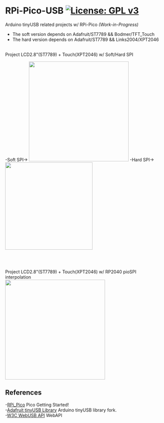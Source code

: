 # RPi-Pico-USB [![License: GPL v3](https://img.shields.io/badge/License-GPLv3-blue.svg)](https://www.gnu.org/licenses/gpl-3.0)<br>
Arduino tinyUSB related projects w/ RPi-Pico  _(Work-in-Progress)_<br>

 - The soft version depends on Adafruit/ST7789 && Bodmer/TFT_Touch<br>
 - The hard version depends on Adafruit/ST7789 && Links2004/XPT2046<br>

 
<br>
Project LCD2.8"(ST7789) + Touch(XPT2046) w/ Soft/Hard SPI<br>
<p float="left">
-Soft SPI-> 
<img src="pic/picoLCDTouch.gif" width=320>
-Hard SPI->
<img src="pic/picoLCDTouchSPI.gif" width=280>
</p>
<br>
<br>

Project LCD2.8"(ST7789) + Touch(XPT2046) w/ RP2040 pioSPI interpolation<br>
<img src="pic/pioLCDtouch.gif" width=320>  <br>


## References <br>
  -[RPi_Pico](https://www.raspberrypi.org/documentation/pico/getting-started/) Pico Getting Started!<br>
  -[Adafruit tinyUSB Library](https://github.com/adafruit/Adafruit_TinyUSB_Arduino) Arduino tinyUSB library fork.<br>
  -[W3C WebUSB API](https://wicg.github.io/webusb/) WebAPI<br>
  
